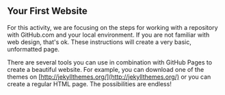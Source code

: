 [//]: # "This is used in both the CLI and Desktop course"

## Your First Website

For this activity, we are focusing on the steps for working with a repository with GitHub.com and your local environment. If you are not familiar with web design, that's ok. These instructions will create a very basic, unformatted page.

There are several tools you can use in combination with GitHub Pages to create a beautiful website. For example, you can download one of the themes on [http://jekyllthemes.org/](http://jekyllthemes.org/) or you can create a regular HTML page. The possibilities are endless!
